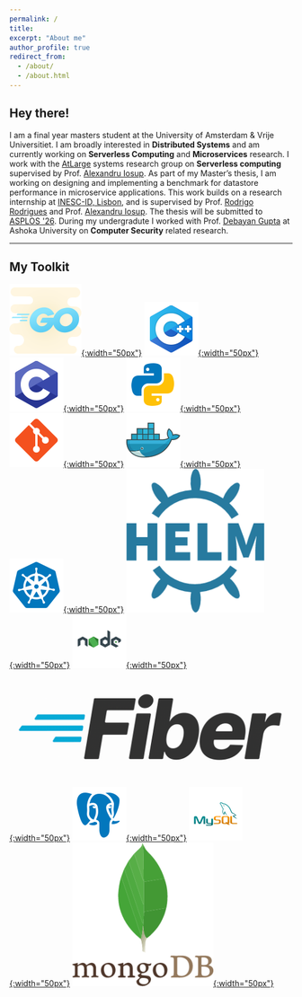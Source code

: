 ```yaml
---
permalink: /
title: 
excerpt: "About me"
author_profile: true
redirect_from: 
  - /about/
  - /about.html
---
```





<!-- This is the front page of a website that is powered by the [academicpages template](https://github.com/academicpages/academicpages.github.io) and hosted on GitHub pages. [GitHub pages](https://pages.github.com) is a free service in which websites are built and hosted from code and data stored in a GitHub repository, automatically updating when a new commit is made to the respository. This template was forked from the [Minimal Mistakes Jekyll Theme](https://mmistakes.github.io/minimal-mistakes/) created by Michael Rose, and then extended to support the kinds of content that academics have: publications, talks, teaching, a portfolio, blog posts, and a dynamically-generated CV. You can fork [this repository](https://github.com/academicpages/academicpages.github.io) right now, modify the configuration and markdown files, add your own PDFs and other content, and have your own site for free, with no ads! An older version of this template powers my own personal website at [stuartgeiger.com](http://stuartgeiger.com), which uses [this Github repository](https://github.com/staeiou/staeiou.github.io). -->

<!-- A data-driven personal website
======
Like many other Jekyll-based GitHub Pages templates, academicpages makes you separate the website's content from its form. The content & metadata of your website are in structured markdown files, while various other files constitute the theme, specifying how to transform that content & metadata into HTML pages. You keep these various markdown (.md), YAML (.yml), HTML, and CSS files in a public GitHub repository. Each time you commit and push an update to the repository, the [GitHub pages](https://pages.github.com/) service creates static HTML pages based on these files, which are hosted on GitHub's servers free of charge.

Many of the features of dynamic content management systems (like Wordpress) can be achieved in this fashion, using a fraction of the computational resources and with far less vulnerability to hacking and DDoSing. You can also modify the theme to your heart's content without touching the content of your site. If you get to a point where you've broken something in Jekyll/HTML/CSS beyond repair, your markdown files describing your talks, publications, etc. are safe. You can rollback the changes or even delete the repository and start over -- just be sure to save the markdown files! Finally, you can also write scripts that process the structured data on the site, such as [this one](https://github.com/academicpages/academicpages.github.io/blob/master/talkmap.ipynb) that analyzes metadata in pages about talks to display [a map of every location you've given a talk](https://academicpages.github.io/talkmap.html). -->

<!-- Getting started
======
1. Register a GitHub account if you don't have one and confirm your e-mail (required!)
1. Fork [this repository](https://github.com/academicpages/academicpages.github.io) by clicking the "fork" button in the top right. 
1. Go to the repository's settings (rightmost item in the tabs that start with "Code", should be below "Unwatch"). Rename the repository "[your GitHub username].github.io", which will also be your website's URL.
1. Set site-wide configuration and create content & metadata (see below -- also see [this set of diffs](http://archive.is/3TPas) showing what files were changed to set up [an example site](https://getorg-testacct.github.io) for a user with the username "getorg-testacct")
1. Upload any files (like PDFs, .zip files, etc.) to the files/ directory. They will appear at https://[your GitHub username].github.io/files/example.pdf.  
1. Check status by going to the repository settings, in the "GitHub pages" section -->

Hey there! 
------
I am a final year masters student at the University of Amsterdam & Vrije Universitiet. I am broadly interested in **Distributed Systems** and am currently working on **Serverless Computing** and **Microservices** research. I work with the [AtLarge](https://atlarge-research.com/rsatish/) systems research group on **Serverless computing** supervised by Prof. [Alexandru Iosup](https://scholar.google.com/citations?user=7wwQ7twAAAAJ&hl=en). As part of my Master’s thesis, I am working on designing and implementing a benchmark for datastore performance in microservice applications. This work builds on a research internship at [INESC-ID, Lisbon](https://www.inesc-id.pt/research-areas/distributed-parallel-and-secure-systems/), and is supervised by Prof. [Rodrigo Rodrigues](https://www.dpss.inesc-id.pt/~rodrigo/) and Prof. [Alexandru Iosup](https://scholar.google.com/citations?user=7wwQ7twAAAAJ&hl=en). The thesis will be submitted to <u>ASPLOS '26</u>. During my undergradute I worked with Prof. [Debayan Gupta](https://debayangupta.com/) at Ashoka University on **Computer Security** related research.

<!-- Following a research internship at INESC-ID, Lisbon, I am working on designing and implementing a benchamrk for datstore performance in microservice applications. This work is extended to be my masters thesis. This thesis is supervised by Prof. [Rodrigo Rodrigues](https://www.dpss.inesc-id.pt/~rodrigo/). and Prof. [Alexandru Iosup](https://scholar.google.com/citations?user=7wwQ7twAAAAJ&hl=en) and will be submitted to ASPLOS '26. During my undergradute I worked with Prof.[Debayan Gupta](https://debayangupta.com/) at Ashoka University on **Computer Security** related research. -->



<!-- Here, I work with the AtLarge systems team on **Serverless computing** supervised by Prof.[Alexandru Iosup](https://scholar.google.com/citations?user=7wwQ7twAAAAJ&hl=en). I spent the last summer working on **Cross-Service Inconsistencies & Distributed tracing** at the Distributed Systems Group at Inesc-id, Lisbon. Here, I was supervised by Prof.[Rodrigo Rodrigues](https://www.dpss.inesc-id.pt/~rodrigo/). During my undergradute I worked with Prof.[Debayan Gupta](https://debayangupta.com/) at Ashoka University on **Computer Security** related research.  -->




------

My Toolkit
------
[![go](/images/logos/go.png){:width="50px"}](https://www.python.org/)
[![C++](/images/logos/cpp.png){:width="50px"}](https://www.python.org/)
[![C](/images/logos/c.png){:width="50px"}](https://www.python.org/)
[![Python](/images/logos/python.png){:width="50px"}](https://www.python.org/)
[![Git](/images/logos/git.png){:width="50px"}](https://git-scm.com/)
[![Docker](/images/logos/docker.png){:width="50px"}](https://www.docker.com/)
[![Kubernetes](/images/logos/kubernetes.png){:width="50px"}](https://kubernetes.io/)
[![Helm](/images/logos/helm.png){:width="50px"}](https://helm.sh/)
[![node](/images/logos/node.png){:width="50px"}](https://nodejs.org/en)
[![gofiber](/images/logos/gofiber.png){:width="50px"}](https://nodejs.org/en)
[![Postgres](/images/logos/postgres.png){:width="50px"}](https://www.postgresql.org/)
[![mysql](/images/logos/mysql.png){:width="50px"}](https://www.mysql.com/)
[![mongo](/images/logos/mongodb.png){:width="50px"}](https://www.mongodb.com/)
<!-- [![latex](/images/logos/latex.png){:width="50px"}](https://www.mongodb.com/) -->

<!-- Icon duck for icons -->

<!-- Create content & metadata
------
For site content, there is one markdown file for each type of content, which are stored in directories like _publications, _talks, _posts, _teaching, or _pages. For example, each talk is a markdown file in the [_talks directory](https://github.com/academicpages/academicpages.github.io/tree/master/_talks). At the top of each markdown file is structured data in YAML about the talk, which the theme will parse to do lots of cool stuff. The same structured data about a talk is used to generate the list of talks on the [Talks page](https://academicpages.github.io/talks), each [individual page](https://academicpages.github.io/talks/2012-03-01-talk-1) for specific talks, the talks section for the [CV page](https://academicpages.github.io/cv), and the [map of places you've given a talk](https://academicpages.github.io/talkmap.html) (if you run this [python file](https://github.com/academicpages/academicpages.github.io/blob/master/talkmap.py) or [Jupyter notebook](https://github.com/academicpages/academicpages.github.io/blob/master/talkmap.ipynb), which creates the HTML for the map based on the contents of the _talks directory). -->

<!-- **Markdown generator**

I have also created [a set of Jupyter notebooks](https://github.com/academicpages/academicpages.github.io/tree/master/markdown_generator
) that converts a CSV containing structured data about talks or presentations into individual markdown files that will be properly formatted for the academicpages template. The sample CSVs in that directory are the ones I used to create my own personal website at stuartgeiger.com. My usual workflow is that I keep a spreadsheet of my publications and talks, then run the code in these notebooks to generate the markdown files, then commit and push them to the GitHub repository.

How to edit your site's GitHub repository
------
Many people use a git client to create files on their local computer and then push them to GitHub's servers. If you are not familiar with git, you can directly edit these configuration and markdown files directly in the github.com interface. Navigate to a file (like [this one](https://github.com/academicpages/academicpages.github.io/blob/master/_talks/2012-03-01-talk-1.md) and click the pencil icon in the top right of the content preview (to the right of the "Raw | Blame | History" buttons). You can delete a file by clicking the trashcan icon to the right of the pencil icon. You can also create new files or upload files by navigating to a directory and clicking the "Create new file" or "Upload files" buttons. 

Example: editing a markdown file for a talk
![Editing a markdown file for a talk](/images/editing-talk.png)

For more info
------
More info about configuring academicpages can be found in [the guide](https://academicpages.github.io/markdown/). The [guides for the Minimal Mistakes theme](https://mmistakes.github.io/minimal-mistakes/docs/configuration/) (which this theme was forked from) might also be helpful. -->
